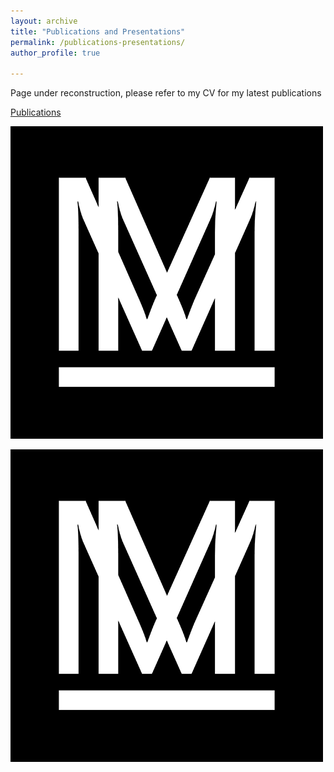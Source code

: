```yaml
---
layout: archive
title: "Publications and Presentations"
permalink: /publications-presentations/
author_profile: true

---
```


Page under reconstruction, please refer to my CV for my latest publications


 [Publications](https://aymeric-collart.github.io/publications/)
 
 ![Image new new description](images/site-logo.png)
 
 <img src="https://github.com/aymeric-collart/aymeric-collart.github.io/blob/master/images/site-logo.png" alt="Image new description">
